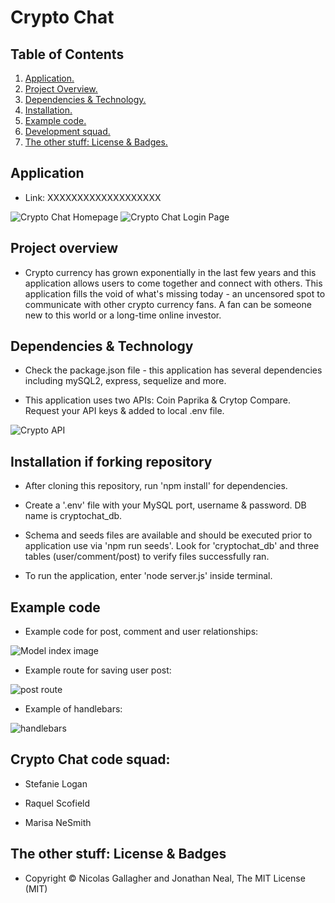 # Crypto Chat

## Table of Contents
1. [ Application. ](#application)
2. [ Project Overview. ](#overview)
3. [ Dependencies & Technology. ](#depend)
4. [ Installation. ](#install)
5. [ Example code. ](#code)
6. [ Development squad. ](#squad)
7. [ The other stuff: License & Badges. ](#streetcred)


<a name="application"></a>
## Application

* Link: XXXXXXXXXXXXXXXXXXX

![Crypto Chat Homepage](./images/screenshot.png)
![Crypto Chat Login Page](./images/screenshot2.png)

<a name="overview"></a>
## Project overview

* Crypto currency has grown exponentially in the last few years and this application allows users to come together and connect with others. This application fills the void of what's missing today - an uncensored spot to communicate with other crypto currency fans. A fan can be someone new to this world or a long-time online investor. 

<a name="depend"></a>
## Dependencies & Technology

* Check the package.json file - this application has several dependencies including mySQL2, express, sequelize and more.

* This application uses two APIs: Coin Paprika & Crytop Compare. Request your API keys & added to local .env file. 

![Crypto API](./images/crypt-screenshot.png)

<a name="install"></a>

## Installation if forking repository

* After cloning this repository, run 'npm install' for dependencies. 

* Create a '.env' file with your MySQL port, username & password. DB name is cryptochat_db.

* Schema and seeds files are available and should be executed prior to application use via 'npm run seeds'. Look for 'cryptochat_db' and three tables (user/comment/post) to verify files successfully ran.

* To run the application, enter 'node server.js' inside terminal. 

<a name="code"></a>
## Example code

* Example code for post, comment and user relationships:

![Model index image](https://github.com/stefanieklogan/Week15-Project2-Group4/blob/main/Public/images/modelIndex.JPG)

* Example route for saving user post:

![post route](https://github.com/stefanieklogan/Week15-Project2-Group4/blob/main/Public/images/postRoute.JPG)

* Example of handlebars:

![handlebars](https://github.com/stefanieklogan/Week15-Project2-Group4/blob/main/Public/images/handlebars.JPG)

<a name="squad"></a>
## Crypto Chat code squad:

* Stefanie Logan

* Raquel Scofield

* Marisa NeSmith

<a name="streetcred"></a>
## The other stuff: License & Badges

* Copyright © Nicolas Gallagher and Jonathan Neal, The MIT License (MIT)
